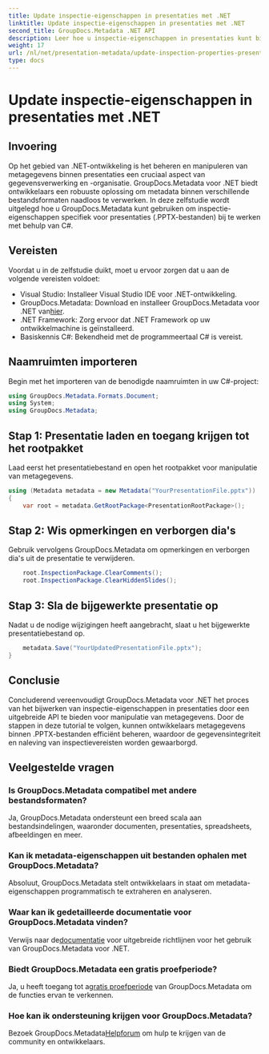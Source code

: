 ```yaml
---
title: Update inspectie-eigenschappen in presentaties met .NET
linktitle: Update inspectie-eigenschappen in presentaties met .NET
second_title: GroupDocs.Metadata .NET API
description: Leer hoe u inspectie-eigenschappen in presentaties kunt bijwerken met behulp van .NET met GroupDocs.Metadata. Eenvoudige, efficiënte manipulatie van metagegevens voor .PPTX-bestanden.
weight: 17
url: /nl/net/presentation-metadata/update-inspection-properties-presentations/
type: docs
---
```

# Update inspectie-eigenschappen in presentaties met .NET

## Invoering
Op het gebied van .NET-ontwikkeling is het beheren en manipuleren van metagegevens binnen presentaties een cruciaal aspect van gegevensverwerking en -organisatie. GroupDocs.Metadata voor .NET biedt ontwikkelaars een robuuste oplossing om metadata binnen verschillende bestandsformaten naadloos te verwerken. In deze zelfstudie wordt uitgelegd hoe u GroupDocs.Metadata kunt gebruiken om inspectie-eigenschappen specifiek voor presentaties (.PPTX-bestanden) bij te werken met behulp van C#.
## Vereisten
Voordat u in de zelfstudie duikt, moet u ervoor zorgen dat u aan de volgende vereisten voldoet:
- Visual Studio: Installeer Visual Studio IDE voor .NET-ontwikkeling.
-  GroupDocs.Metadata: Download en installeer GroupDocs.Metadata voor .NET van[hier](https://releases.groupdocs.com/metadata/net/).
- .NET Framework: Zorg ervoor dat .NET Framework op uw ontwikkelmachine is geïnstalleerd.
- Basiskennis C#: Bekendheid met de programmeertaal C# is vereist.

## Naamruimten importeren
Begin met het importeren van de benodigde naamruimten in uw C#-project:
```csharp
using GroupDocs.Metadata.Formats.Document;
using System;
using GroupDocs.Metadata;
```
## Stap 1: Presentatie laden en toegang krijgen tot het rootpakket
Laad eerst het presentatiebestand en open het rootpakket voor manipulatie van metagegevens.

```csharp
using (Metadata metadata = new Metadata("YourPresentationFile.pptx"))
{
    var root = metadata.GetRootPackage<PresentationRootPackage>();
```
## Stap 2: Wis opmerkingen en verborgen dia's
Gebruik vervolgens GroupDocs.Metadata om opmerkingen en verborgen dia's uit de presentatie te verwijderen.

```csharp
    root.InspectionPackage.ClearComments();
    root.InspectionPackage.ClearHiddenSlides();
```
## Stap 3: Sla de bijgewerkte presentatie op
Nadat u de nodige wijzigingen heeft aangebracht, slaat u het bijgewerkte presentatiebestand op.

```csharp
    metadata.Save("YourUpdatedPresentationFile.pptx");
}
```

## Conclusie
Concluderend vereenvoudigt GroupDocs.Metadata voor .NET het proces van het bijwerken van inspectie-eigenschappen in presentaties door een uitgebreide API te bieden voor manipulatie van metagegevens. Door de stappen in deze tutorial te volgen, kunnen ontwikkelaars metagegevens binnen .PPTX-bestanden efficiënt beheren, waardoor de gegevensintegriteit en naleving van inspectievereisten worden gewaarborgd.

## Veelgestelde vragen
### Is GroupDocs.Metadata compatibel met andere bestandsformaten?
Ja, GroupDocs.Metadata ondersteunt een breed scala aan bestandsindelingen, waaronder documenten, presentaties, spreadsheets, afbeeldingen en meer.
### Kan ik metadata-eigenschappen uit bestanden ophalen met GroupDocs.Metadata?
Absoluut, GroupDocs.Metadata stelt ontwikkelaars in staat om metadata-eigenschappen programmatisch te extraheren en analyseren.
### Waar kan ik gedetailleerde documentatie voor GroupDocs.Metadata vinden?
 Verwijs naar de[documentatie](https://tutorials.groupdocs.com/metadata/net/) voor uitgebreide richtlijnen voor het gebruik van GroupDocs.Metadata voor .NET.
### Biedt GroupDocs.Metadata een gratis proefperiode?
 Ja, u heeft toegang tot a[gratis proefperiode](https://releases.groupdocs.com/) van GroupDocs.Metadata om de functies ervan te verkennen.
### Hoe kan ik ondersteuning krijgen voor GroupDocs.Metadata?
 Bezoek GroupDocs.Metadata[Helpforum](https://forum.groupdocs.com/c/metadata/14) om hulp te krijgen van de community en ontwikkelaars.